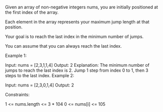 Given an array of non-negative integers nums, you are initially positioned at the first index of the array.

Each element in the array represents your maximum jump length at that position.

Your goal is to reach the last index in the minimum number of jumps.

You can assume that you can always reach the last index.



Example 1:

Input: nums = [2,3,1,1,4]
Output: 2
Explanation: The minimum number of jumps to reach the last index is 2. Jump 1 step from index 0 to 1, then 3 steps to the last index.
Example 2:

Input: nums = [2,3,0,1,4]
Output: 2


Constraints:

1 <= nums.length <= 3 * 104
0 <= nums[i] <= 105